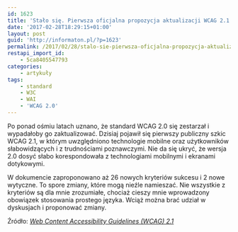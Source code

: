 ```yaml
---
id: 1623
title: 'Stało się. Pierwsza oficjalna propozycja aktualizacji WCAG 2.1'
date: '2017-02-28T18:29:15+01:00'
layout: post
guid: 'http://informaton.pl/?p=1623'
permalink: /2017/02/28/stalo-sie-pierwsza-oficjalna-propozycja-aktualizacji-wcag-2-1/
restapi_import_id:
    - 5ca8405547793
categories:
    - artykuły
tags:
    - standard
    - W3C
    - WAI
    - 'WCAG 2.0'
---
```


Po ponad ośmiu latach uznano, że standard WCAG 2.0 się zestarzał i wypadałoby go zaktualizować. Dzisiaj pojawił się pierwszy publiczny szkic WCAG 2.1, w którym uwzględniono technologie mobilne oraz użytkowników słabowidzących i z trudnościami poznawczymi. Nie da się ukryć, że wersja 2.0 dosyć słabo korespondowała z technologiami mobilnymi i ekranami dotykowymi.

W dokumencie zaproponowano aż 26 nowych kryteriów sukcesu i 2 nowe wytyczne. To spore zmiany, które mogą nieźle namieszać. Nie wszystkie z kryteriów są dla mnie zrozumiałe, chociaż cieszy mnie wprowadzony obowiązek stosowania prostego języka. Wciąż można brać udział w dyskusjach i proponować zmiany.

Źródło: *[Web Content Accessibility Guidelines (WCAG) 2.1](https://www.w3.org/TR/WCAG21/)*